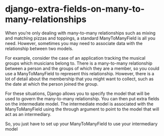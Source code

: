 # django-extra-fields-on-many-to-many-relationships

When you’re only dealing with many-to-many relationships such as mixing and matching pizzas and toppings, a standard ManyToManyField is all you need. However, sometimes you may need to associate data with the relationship between two models.

For example, consider the case of an application tracking the musical groups which musicians belong to. There is a many-to-many relationship between a person and the groups of which they are a member, so you could use a ManyToManyField to represent this relationship. However, there is a lot of detail about the membership that you might want to collect, such as the date at which the person joined the group.

For these situations, Django allows you to specify the model that will be used to govern the many-to-many relationship. You can then put extra fields on the intermediate model. The intermediate model is associated with the ManyToManyField using the through argument to point to the model that will act as an intermediary.

So, you just have to set up your ManyToManyField to use your intermediary model
